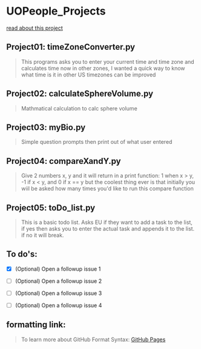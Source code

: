 # UOPeople_Projects
[read about this project](README.md)


## Project01: timeZoneConverter.py
> This programs asks you to enter your current time and time zone and calculates time now in other zones, I wanted a quick way to know what time is it in other US timezones can be improved 

## Project02: calculateSphereVolume.py
> Mathmatical calculation to calc sphere volume

## Project03: myBio.py
> Simple question prompts then print out of what user entered

## Project04: compareXandY.py
> Give 2 numbers x, y and it will return in a print function: 1 when x > y, -1 if x < y, and 0 if x == y but the coolest thing ever is that initially you wiil be asked how many times you'd like to run this compare function

## Project05: toDo_list.py
> This is a basic todo list. Asks EU if they want to add a task to the list, if yes then asks you to enter the actual task and appends it to the list. if no it will break. 



## To do's:
- [x] \(Optional) Open a followup issue 1
- [ ] \(Optional) Open a followup issue 2
- [ ] \(Optional) Open a followup issue 3
- [ ] \(Optional) Open a followup issue 4


## formatting link: 
> To learn more about GitHub Format Syntax:
[GitHub Pages](https://help.github.com/en/github/writing-on-github/basic-writing-and-formatting-syntax#headings)
